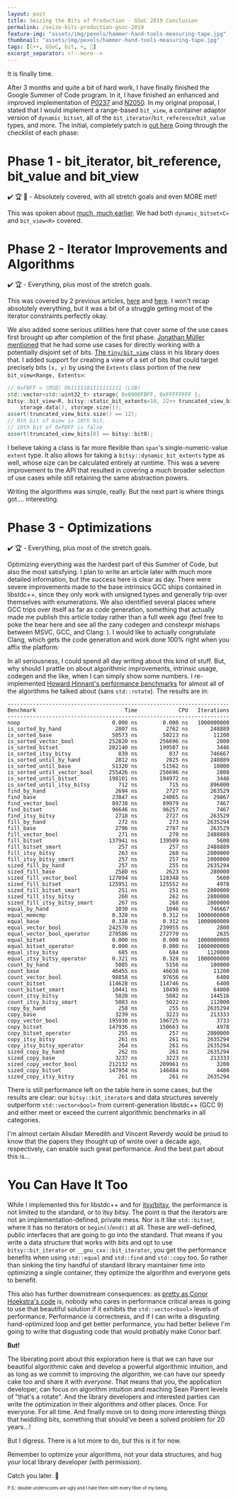 ```yaml
---
layout: post
title: Seizing the Bits of Production - GSoC 2019 Conclusion
permalink: /seize-bits-production-gsoc-2019
feature-img: "assets/img/pexels/hammer-hand-tools-measuring-tape.jpg"
thumbnail: "assets/img/pexels/hammer-hand-tools-measuring-tape.jpg"
tags: [C++, GSoC, bit, ⌨️, 📜]
excerpt_separator: <!--more-->
---
```


It is finally time.<!--more-->

After 3 months and quite a bit of hard work, I have finally finished the Google Summer of Code program. In it, I have finished an enhanced and improved implementation of [P0237](https://wg21.link/p0237) and [N2050](https://wg21.link/n2050). In my original proposal, I stated that I would implement a range-based `bit_view`, a container adaptor version of `dynamic_bitset`, all of the `bit_iterator`/`bit_reference`/`bit_value` types, and more. The initial, completely patch is [out here](https://gcc.gnu.org/ml/gcc-patches/2019-08/msg01771.html) Going through the checklist of each phase:


# Phase 1 - bit_iterator, bit_reference, bit_value and bit_view

✔️ 🏆 🎉 - Absolutely covered, with all stretch goals and even MORE met!

This was spoken about [much, much earlier](/std-byte-me-gsoc-2019). We had both `dynamic_bitset<C>` and `bit_view<R>` covered.


# Phase 2 - Iterator Improvements and Algorithms

✔️ 🏆 - Everything, plus most of the stretch goals.

This was covered by 2 previous articles, [here](/proxies-references-gsoc-2019) and [here](/container-adaptors-gsoc-2019). I won't recap absolutely everything, but it was a bit of a struggle getting most of the iterator constraints perfectly okay.

We also added some serious utilities here that cover some of the use cases first brought up after completion of the first phase. [Jonathan Müller mentioned](https://www.reddit.com/r/cpp/comments/c6699n/stdbyte_me_bit_handling_in_a_future_standard/es6vuu0/) that he had some use cases for directly working with a potentially disjoint set of bits. [The `tiny/bit_view`](https://github.com/foonathan/tiny/blob/master/test/bit_view.cpp) class in his library does that. I added support for creating a view of a set of bits that could target precisely bits `[x, y)` by using the `Extents` class portion of the new `bit_view<Range, Extents>`:

```cpp
// 0xFBFF = (MSB) 0b‭1111101111111111‬ (LSB)
std::vector<std::uint32_t> storage{ 0x0000FBFF, 0xFFFFFFFF };
bitsy::bit_view<R, bitsy::static_bit_extents<10, 22>> truncated_view_bits(
	storage.data(), storage.size());
assert(truncated_view_bits.size() == 12);
// 0th bit of biew is 10th bit,
// 10th bit of 0xFBFF is false
assert(truncated_view_bits[0] == bitsy::bit0);
```

I believe taking a class is far more flexible than `span`'s single-numeric-value `extent` type. It also allows for taking a `bitsy::dynamic_bit_extents` type as well, whose size can be calculated entirely at runtime. This was a severe improvement to the API that resulted in covering a much broader selection of use cases while still retaining the same abstraction powers.

Writing the algorithms was simple, really. But the next part is where things got.... interesting.


# Phase 3 - Optimizations

✔️ 🏆 - Everything, plus most of the stretch goals.

Optimizing everything was the hardest part of this Summer of Code, but also the most satisfying. I plan to write an article later with much more detailed information, but the success here is clear as day. There were severe improvements made to the base intrinsics GCC ships contained in libstdc++, since they only work with unsigned types and generally trip over themselves with enumerations. We also identified several places where GCC trips over itself as far as code generation, something that actually made me publish this article today rather than a full week ago (feel free to poke the bear here and see all the zany codegen and constexpr mishaps between MSVC, GCC, and Clang: ). I would like to actually congratulate Clang, which gets the code generation and work done 100% right when you affix the platform:

In all seriousness, I could spend all day writing about this kind of stuff. But, why should I prattle on about algorithmic improvements, intrinsic usage, codegen and the like, when I can simply show some numbers. I re-implemented [Howard Hinnant's performance benchmarks](https://howardhinnant.github.io/onvectorbool.html) for almost all of the algorithms he talked about (sans `std::rotate`). The results are in:

```
----------------------------------------------------------------------
Benchmark                            Time             CPU   Iterations
----------------------------------------------------------------------
noop                             0.000 ns        0.000 ns   1000000000
is_sorted_by_hand                 2807 ns         2762 ns       248889
is_sorted_base                   50573 ns        50223 ns        11200
is_sorted_vector_bool           252820 ns       256696 ns         2800
is_sorted_bitset                202140 ns       199507 ns         3446
is_sorted_itsy_bitsy               839 ns          837 ns       746667
is_sorted_until_by_hand           2812 ns         2825 ns       248889
is_sorted_until_base             51320 ns        51562 ns        10000
is_sorted_until_vector_bool     255426 ns       256696 ns         2800
is_sorted_until_bitset          198101 ns       194972 ns         3446
is_sorted_until_itsy_bitsy         712 ns          715 ns       896000
find_by_hand                      2694 ns         2727 ns       263529
find_base                        23847 ns        24065 ns        29867
find_vector_bool                 89738 ns        89979 ns         7467
find_bitset                      96646 ns        96257 ns         7467
find_itsy_bitsy                   2718 ns         2727 ns       263529
fill_by_hand                       272 ns          273 ns      2635294
fill_base                         2796 ns         2787 ns       263529
fill_vector_bool                   271 ns          270 ns      2488889
fill_bitset                     137941 ns       139509 ns         5600
fill_bitset_smart                  257 ns          257 ns      2488889
fill_itsy_bitsy                    263 ns          268 ns      2800000
fill_itsy_bitsy_smart              257 ns          257 ns      2800000
sized_fill_by_hand                 257 ns          255 ns      2635294
sized_fill_base                   2580 ns         2623 ns       280000
sized_fill_vector_bool          127094 ns       128348 ns         5600
sized_fill_bitset               125951 ns       125552 ns         4978
sized_fill_bitset_smart            251 ns          251 ns      2800000
sized_fill_itsy_bitsy              260 ns          262 ns      2800000
sized_fill_itsy_bitsy_smart        267 ns          268 ns      2800000
equal_by_hand                     1030 ns         1046 ns       746667
equal_memcmp                     0.328 ns        0.312 ns   1000000000
equal_base                       0.318 ns        0.312 ns   1000000000
equal_vector_bool               242570 ns       239955 ns         2800
equal_vector_bool_operator      270586 ns       272770 ns         2635
equal_bitset                     0.000 ns        0.000 ns   1000000000
equal_bitset_operator            0.000 ns        0.000 ns   1000000000
equal_itsy_bitsy                   685 ns          684 ns      1120000
equal_itsy_bitsy_operator        0.321 ns        0.328 ns   1000000000
count_by_hand                     5085 ns         5156 ns       100000
count_base                       46455 ns        46038 ns        11200
count_vector_bool                98858 ns        97656 ns         6400
count_bitset                    114628 ns       114746 ns         6400
count_bitset_smart               10441 ns        10498 ns        64000
count_itsy_bitsy                  5020 ns         5082 ns       144516
count_itsy_bitsy_smart            5083 ns         5022 ns       112000
copy_by_hand                       258 ns          255 ns      2635294
copy_base                         3239 ns         3223 ns       213333
copy_vector_bool                195930 ns       196725 ns         3733
copy_bitset                     147936 ns       150663 ns         4978
copy_bitset_operator               255 ns          257 ns      2800000
copy_itsy_bitsy                    261 ns          261 ns      2635294
copy_itsy_bitsy_operator           264 ns          261 ns      2635294
sized_copy_by_hand                 262 ns          261 ns      2635294
sized_copy_base                   3237 ns         3223 ns       213333
sized_copy_vector_bool          212132 ns       209961 ns         3200
sized_copy_bitset               147954 ns       146484 ns         4480
sized_copy_itsy_bitsy              261 ns          261 ns      2635294
```

There is still performance left on the table here in some cases, but the results are clear: our `bitsy::bit_iterator`s and data structures severely outperform `std::vector<bool>` from current-generation libstdc++ (GCC 9) and either meet or exceed the current algorithmic benchmarks in all categories.

I'm almost certain Alisdair Meredith and Vincent Reverdy would be proud to know that the papers they thought up of wrote over a decade ago, respectively, can enable such great performance. And the best part about this is...


# You Can Have It Too

While I implemented this for libstdc++ and for [itsy/bitsy](https://github.com/ThePhD/itsy_bitsy), the performance is not limited to the standard, or to itsy bitsy. The point is that the iterators are not an implementation-defined, private mess. Nor is it like `std::bitset`, where it has no iterators or `begin()`/`end()` at all. These are well-defined, public interfaces that are going to go into the standard. That means if you write a data structure that works with bits and opt to use `bitsy::bit_iterator` or `__gnu_cxx::bit_iterator`, you get the performance benefits when using `std::equal` and `std::find` and `std::copy` too. So rather than sinking the tiny handful of standard library maintainer time into optimizing a single container, they optimize the algorithm and everyone gets to benefit.

This also has further downstream consequences: as [pretty as Conor Hoekstra's code](https://www.youtube.com/watch?v=48gV1SNm3WA) is, nobody who cares in performance critical areas is going to use that beautiful solution if it exhibits the `std::vector<bool>` levels of performance. Performance _is_ correctness, and if I can write a disgusting hand-optimized loop and get better performance, you had better believe I'm going to write that disgusting code that would probably make Conor barf.

**But!**

The liberating point about this exploration here is that we can have our beautiful algorithmic cake and develop a powerful algorithmic intuition, and as long as we commit to improving the _algorithm_, we can have our speedy cake too and share it with _everyone_. That means that you, the application developer, can focus on algorithm intuition and reaching Sean Parent levels of "that's a rotate". And the library developers and interested parties can write the optimization in their algorithms and other places. Once. For everyone. For all time. And finally move on to doing more interesting things that twiddling bits, something that should've been a solved problem for 20 years...!

But I digress. There is a lot more to do, but this is it for now.

Remember to optimize your algorithms, not your data structures, and hug your local library developer (with permission).

Catch you later. 💚

<sup><sup>P.S.: double underscores are ugly and I hate them with every fiber of my being.</sup></sup>
